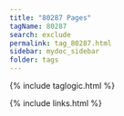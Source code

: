 ```yaml
---
title: "80287 Pages"
tagName: 80287
search: exclude
permalink: tag_80287.html
sidebar: mydoc_sidebar
folder: tags
---
```

{% include taglogic.html %}

{% include links.html %}
